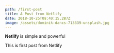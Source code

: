 ```yaml
---
path: /first-post
title: A Post from Netlify
date: 2018-10-25T08:40:15.287Z
image: /assets/dominik-dancs-713339-unsplash.jpg
---
```

**Netlify** is simple and powerful

This is first post from Netlify
